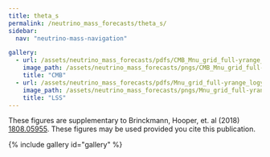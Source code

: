 ```yaml
---
title: theta_s
permalink: /neutrino_mass_forecasts/theta_s/
sidebar:
  nav: "neutrino-mass-navigation"

gallery:
  - url: /assets/neutrino_mass_forecasts/pdfs/CMB_Mnu_grid_full-yrange_logy_theta_s.pdf
    image_path: /assets/neutrino_mass_forecasts/pngs/CMB_Mnu_grid_full-yrange_logy_theta_s.png
    title: "CMB"
  - url: /assets/neutrino_mass_forecasts/pdfs/Mnu_grid_full-yrange_logy_theta_s.pdf
    image_path: /assets/neutrino_mass_forecasts/pngs/Mnu_grid_full-yrange_logy_theta_s.png
    title: "LSS"
---
```

These figures are supplementary to Brinckmann, Hooper, et. al (2018) [1808.05955](https://arxiv.org/abs/1808.05955). These figures may be used provided you cite this publication.

{% include gallery id="gallery" %}
